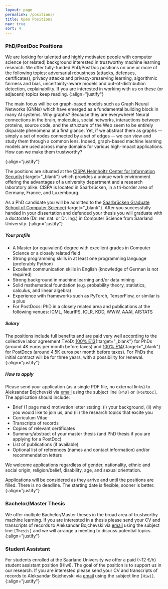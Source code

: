 ```yaml
---
layout: page
permalink: /positions/
title: Open Positions
nav: true
sort: 4
---
```


### PhD/PostDoc Positions
We are looking for talented and highly motivated people with computer science (or related) background interested in trustworthy machine learning research. We offer fully-funded PhD/PostDoc positions on one or more of the following topics: adversarial robustness (attacks, defenses, certificates), privacy attacks and privacy-preserving learning, algorithmic fairness and bias, uncertainty-aware models and out-of-distribution detection, explainability.
If you are interested in working with us on these (or adjacent) topics keep reading.
{:align="justify"}

The main focus will be on graph-based models such as Graph Neural Networks (GNNs) which have emerged as a fundamental building block in many AI systems. Why graphs? Because they are everywhere! Neural connections in the brain, molecules, social networks, interactions between proteins, source code, and the structure of the Web seem to be entirely disparate phenomena at a first glance. Yet, if we abstract them as graphs -- simply a set of nodes connected by a set of edges -- we can view and study them through a common lens. Indeed, graph-based machine learning models are used across many domains for various high-impact applications. How can we make them trustworthy?
<!--  -->
{:align="justify"}

The positions are situated at the [CISPA Helmholtz Center for Information Security](https://cispa.de){:target="_blank"} which provides a unique work environment offering the advantages of a university department and a research laboratory alike. CISPA is located 
in Saarbrücken, in a tri-border area of Germany, France, and Luxembourg. 
<!--  -->
As a PhD candidate you will be admitted to the [Saarbrücken Graduate School of Computer Science](https://www.graduateschool-computerscience.de/){:target="_blank"}. After you successfully handed in your dissertation and defended your thesis you will graduate with a doctorate (Dr. rer. nat. or Dr. Ing.) in Computer Science from Saarland University.
{:align="justify"}

##### Your profile
* A Master (or equivalent) degree with excellent grades in Computer Science or a closely related field
* Strong programming skills in at least one programming language (preferably Python)
* Excellent communication skills in English (knowledge of German is not required)
* Strong background in machine learning and/or data mining
* Solid mathematical foundation (e.g. probability theory, statistics, calculus, and linear algebra)
* Experience with frameworks such as PyTorch, TensorFlow, or similar is a plus
* For PostDocs: PhD in a closely related area and publications at the following venues: ICML, NeurIPS, ICLR, KDD, WWW, AAAI, AISTATS

##### Salary
The positions include full benefits and are paid very well according to the collective labor agreement TVöD: [100% E13](https://oeffentlicher-dienst.info/c/t/rechner/tvoed/bund?id=tvoed-bund&g=E_13){:target="_blank"} for PhDs (around 4K euros per month before taxes) and [100% E14](https://oeffentlicher-dienst.info/c/t/rechner/tvoed/bund?id=tvoed-bund&g=E_14){:target="_blank"} for PostDocs (around 4.5K euros per month before taxes). For PhDs the initial contract will be for three years, with a possibility for renewal.
{:align="justify"} 

##### How to apply
Please send your application (as a single PDF file, no external links) to Aleksandar Bojchevski via [email](mailto:[insert_lastname]@cispa.de) using the subject line `[PhD]` or `[PostDoc]`.
The application should include:
* Brief (1 page max) motivation letter stating: (i) your background, (ii) why you would like to join us, and (iii) the research topics that excite you
* Curriculum Vitae
* Transcripts of records
* Copies of relevant certificates
* Summary/abstract of your master thesis (and PhD thesis if you are applying for a PostDoc)
* List of publications (if available)
* Optional list of references (names and contact information) and/or recommendation letters
<!-- * Link to github or enclosed code sample you have written; -->

We welcome applications regardless of gender, nationality, ethnic and social origin, religion/belief, disability, age, and sexual orientation.
<!--  -->
Applications will be considered as they arrive and until the positions are filled. There is no deadline. The starting date is flexible, sooner is better.
{:align="justify"}


### Bachelor/Master Thesis
We offer multiple Bachelor/Master theses in the broad area of trustworthy machine learning. If you are interested in a thesis please send your CV and transcripts of records to Aleksandar Bojchevski via [email](mailto:[insert_lastname]@cispa.de) using the subject line `[Thesis]` and we will arrange a meeting to discuss potential topics.
{:align="justify"}

### Student Assistant
For students enrolled at the Saarland University we offer a paid (~12 €/h) student assistant position (Hiwi). The goal of the position is to support us in our research. If you are interested please send your CV and transcripts of records to Aleksandar Bojchevski via [email](mailto:[insert_lastname]@cispa.de) using the subject line `[Hiwi]`.
{:align="justify"}